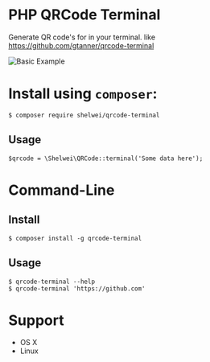 # PHP QRCode Terminal

Generate QR code's for in your terminal. like https://github.com/gtanner/qrcode-terminal

![Basic Example][basic-example-img]

# Install using `composer`:

    $ composer require shelwei/qrcode-terminal



## Usage

    $qrcode = \Shelwei\QRCode::terminal('Some data here');


# Command-Line
## Install

    $ composer install -g qrcode-terminal

## Usage

    $ qrcode-terminal --help
    $ qrcode-terminal 'https://github.com'

# Support

- OS X
- Linux


[basic-example-img]: https://raw.github.com/shelwei/qrcode-terminal/master/example/basic.png
